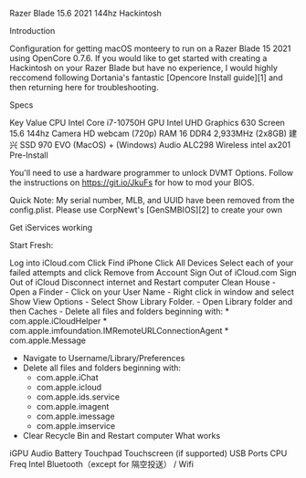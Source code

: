 Razer Blade 15.6 2021 144hz  Hackintosh

Introduction

Configuration for getting macOS monteery to run on a Razer Blade 15 2021 using OpenCore 0.7.6. If you would like to get started with creating a Hackintosh on your Razer Blade but have no experience, I would highly reccomend following Dortania's fantastic [Opencore Install guide][1] and then returning here for troubleshooting.



Specs

Key	Value
CPU	Intel Core i7-10750H
GPU	Intel UHD Graphics 630
Screen	15.6 144hz
Camera	HD webcam (720p)
RAM	16 DDR4 2,933MHz (2x8GB)
建兴 SSD 970 EVO (MacOS) +  (Windows)
Audio	ALC298
Wireless intel ax201
Pre-Install

You'll need to use a hardware programmer to unlock DVMT Options. Follow the instructions on https://git.io/JkuFs for how to mod your BIOS.

Quick Note: My serial number, MLB, and UUID have been removed from the config.plist. Please use CorpNewt's [GenSMBIOS][2] to create your own



Get iServices working

Start Fresh:

Log into iCloud.com
Click Find iPhone
Click All Devices
Select each of your failed attempts and click Remove from Account
Sign Out of iCloud.com
Sign Out of iCloud
Disconnect internet and Restart computer
Clean House - Open a Finder - Click on your User Name - Right click in window and select Show View Options - Select Show Library Folder. - Open Library folder and then Caches - Delete all files and folders beginning with: * com.apple.iCloudHelper * com.apple.imfoundation.IMRemoteURLConnectionAgent * com.apple.Message

- Navigate to Username/Library/Preferences 
- Delete all files and folders beginning with:
    * com.apple.iChat
    * com.apple.icloud
    * com.apple.ids.service
    * com.apple.imagent
    * com.apple.imessage
    * com.apple.imservice
- Clear Recycle Bin and Restart computer
What works

iGPU
Audio
Battery
Touchpad
Touchscreen (if supported)
USB Ports
CPU Freq
Intel Bluetooth（except for 隔空投送） / Wifi
